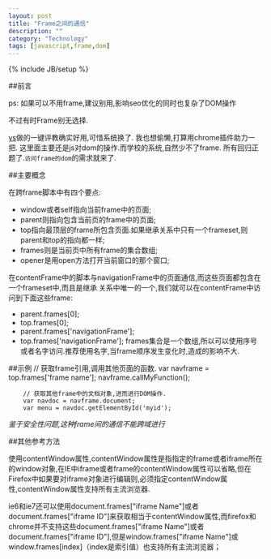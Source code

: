 ```yaml
---
layout: post
title: "Frame之间的通信"
description: ""
category: "Technology"
tags: [javascript,frame,dom]
---
```

{% include JB/setup %}

##前言

ps: 如果可以不用frame,建议别用,影响seo优化的同时也复杂了DOM操作

不过有时Frame别无选择.

[ys](http://blog.ysmood.org/ "ysmood")做的一键评教确实好用,可惜系统换了.
我也想偷懒,打算用chrome插件助力一把.
这里面主要还是js对dom的操作.而学校的系统,自然少不了frame.
所有回归正题了.`访问frame的dom`的需求就来了.

##主要概念

在跨frame脚本中有四个要点:
*	window或者self指向当前frame中的页面;
*	parent则指向包含当前页的frame中的页面;
*	top指向最顶层的frame所包含页面.如果继承关系中只有一个frameset,则parent和top的指向都一样;
*	frames则是当前页中所有frame的集合数组;
*	opener是用open方法打开当前窗口的那个窗口;

在contentFrame中的脚本与navigationFrame中的页面通信,而这些页面都包含在一个frameset中,而且是继承
关系中唯一的一个,我们就可以在contentFrame中访问到下面这些frame:
*	parent.frames[0];
*	top.frames[0];
*	parent.frames['navigationFrame'];
*	top.frames['navigationFrame'];
frames集合是一个数组,所以可以使用序号或者名字访问.推荐使用名字,当frame顺序发生变化时,造成的影响不大.

##示例
		// 获取frame引用,调用其他页面的函数.
		var navframe = top.frames['frame name'];
		navframe.callMyFunction();

		// 获取其他frame中的文档对象,进而进行DOM操作.
		var navdoc = navframe.document;
		var menu = navdoc.getElementById('myid');

*鉴于安全性问题,这种frame间的通信不能跨域进行*

##其他参考方法

使用contentWindow属性,contentWindow属性是指指定的frame或者iframe所在的window对象,在IE中iframe或者frame的contentWindow属性可以省略,但在Firefox中如果要对iframe对象进行编辑则,必须指定contentWindow属性,contentWindow属性支持所有主流浏览器.

ie6和ie7还可以使用document.frames["iframe Name"]或者document.frames["iframe ID"]来获取相当于contentWindow属性,而firefox和chrome并不支持这些document.frames["iframe Name"]或者document.frames["iframe ID"],但是window.frames["iframe Name"]或window.frames[index]（index是索引值）也支持所有主流浏览器；